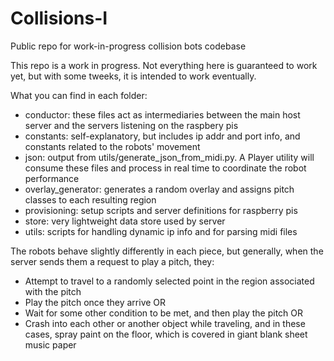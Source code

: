 # Collisions-I
Public repo for work-in-progress collision bots codebase

This repo is a work in progress. Not everything here is guaranteed to work yet,
but with some tweeks, it is intended to work eventually.

What you can find in each folder:

- conductor: these files act as intermediaries between the main host server and the servers listening on the raspbery pis
- constants: self-explanatory, but includes ip addr and port info, and constants related to the robots' movement
- json: output from utils/generate_json_from_midi.py. A Player utility will consume these files and process in real time to coordinate the robot performance
- overlay_generator: generates a random overlay and assigns pitch classes to each resulting region
- provisioning: setup scripts and server definitions for raspberry pis
- store: very lightweight data store used by server
- utils: scripts for handling dynamic ip info and for parsing midi files

The robots behave slightly differently in each piece, but generally, when the server sends them a request to play a pitch, they:

- Attempt to travel to a randomly selected point in the region associated with the pitch
- Play the pitch once they arrive OR
- Wait for some other condition to be met, and then play the pitch OR
- Crash into each other or another object while traveling, and in these cases, spray paint on the floor, which is covered in giant blank sheet music paper
